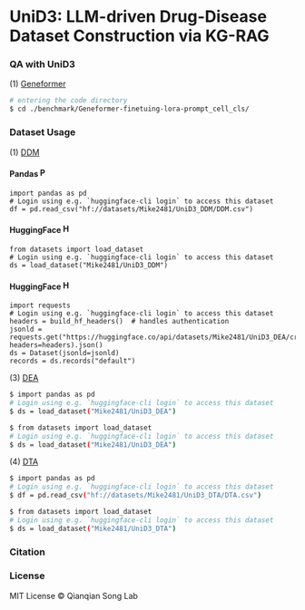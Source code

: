 # UniD3: LLM-driven Drug-Disease Dataset Construction via KG-RAG


### QA with UniD3
   (1) [Geneformer](https://huggingface.co/ctheodoris/Geneformer)
   ```bash
   # entering the code directory
   $ cd ./benchmark/Geneformer-finetuing-lora-prompt_cell_cls/
   ```



### Dataset Usage  
   (1) [DDM](https://huggingface.co/datasets/Mike2481/UniD3_DDM)
   
   #### Pandas  <img src="https://pandas.pydata.org/static/img/pandas_mark.svg" alt="Pandas" width="16" />
   ```
   import pandas as pd
   # Login using e.g. `huggingface-cli login` to access this dataset
   df = pd.read_csv("hf://datasets/Mike2481/UniD3_DDM/DDM.csv")
   ```
   #### HuggingFace <img src="https://huggingface.co/front/assets/huggingface_logo.svg" alt="Hugging Face" width="16" />
   ```
   from datasets import load_dataset
   # Login using e.g. `huggingface-cli login` to access this dataset
   ds = load_dataset("Mike2481/UniD3_DDM")
   ```

   #### HuggingFace <img src="https://huggingface.co/front/assets/huggingface_logo.svg" alt="Hugging Face" width="16" />
   ```
   import requests
   # Login using e.g. `huggingface-cli login` to access this dataset
   headers = build_hf_headers()  # handles authentication
   jsonld = requests.get("https://huggingface.co/api/datasets/Mike2481/UniD3_DEA/croissant", headers=headers).json()
   ds = Dataset(jsonld=jsonld)
   records = ds.records("default")
   ```






   (3) [DEA](https://huggingface.co/datasets/Mike2481/UniD3_DEA)
   ```bash
   $ import pandas as pd
   # Login using e.g. `huggingface-cli login` to access this dataset
   $ ds = load_dataset("Mike2481/UniD3_DEA")
   ```
   ```bash
   $ from datasets import load_dataset
   # Login using e.g. `huggingface-cli login` to access this dataset
   $ ds = load_dataset("Mike2481/UniD3_DEA")
   ```
   
   (4) [DTA](https://huggingface.co/datasets/Mike2481/UniD3_DTA)
   ```bash
   $ import pandas as pd
   # Login using e.g. `huggingface-cli login` to access this dataset
   $ df = pd.read_csv("hf://datasets/Mike2481/UniD3_DTA/DTA.csv")
   ```
   ```bash
   $ from datasets import load_dataset
   # Login using e.g. `huggingface-cli login` to access this dataset
   $ ds = load_dataset("Mike2481/UniD3_DTA")
   ```
### Citation

### License
MIT License © Qianqian Song Lab
